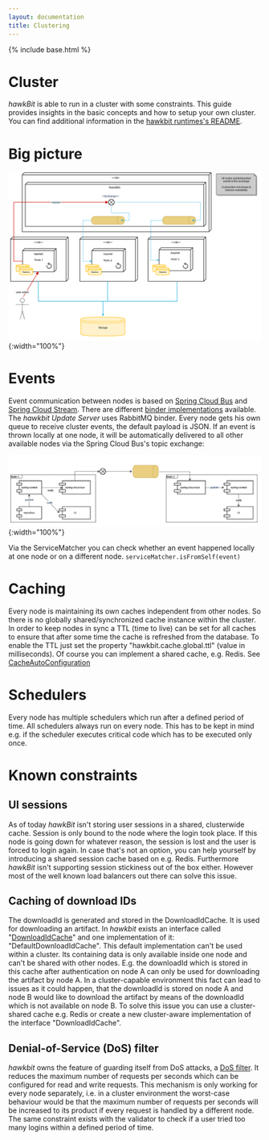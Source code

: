 ```yaml
---
layout: documentation
title: Clustering
---
```


{% include base.html %}

# Cluster

_hawkBit_ is able to run in a cluster with some constraints. This guide provides insights in the basic concepts and how to setup your own cluster. You can find additional information in the [hawkbit runtimes's README](https://github.com/eclipse/hawkbit/blob/master/hawkbit-runtime/hawkbit-update-server/README.md).

# Big picture

![](../images/overall_cluster.png){:width="100%"}

# Events

Event communication between nodes is based on [Spring Cloud Bus](https://cloud.spring.io/spring-cloud-bus/) and [Spring Cloud Stream](http://docs.spring.io/spring-cloud-stream/docs/current/reference/htmlsingle/). There are different [binder implementations](http://docs.spring.io/spring-cloud-stream/docs/current/reference/htmlsingle/#_binders) available. The _hawkbit Update Server_ uses RabbitMQ binder. Every node gets his own queue to receive cluster events, the default payload is JSON.
If an event is thrown locally at one node, it will be automatically delivered to all other available nodes via the Spring Cloud Bus's topic exchange:

![](../images/eventing-within-cluster.png){:width="100%"}

Via the ServiceMatcher you can check whether an event happened locally at one node or on a different node.
`serviceMatcher.isFromSelf(event)`

# Caching

Every node is maintaining its own caches independent from other nodes. So there is no globally shared/synchronized cache instance within the cluster. In order to keep nodes in sync a TTL (time to live) can be set for all caches to ensure that after some time the cache is refreshed from the database. To enable the TTL just set the property "hawkbit.cache.global.ttl" (value in milliseconds). Of course you can implement a shared cache, e.g. Redis.
See [CacheAutoConfiguration](https://github.com/eclipse/hawkbit/blob/master/hawkbit-autoconfigure/src/main/java/org/eclipse/hawkbit/autoconfigure/cache/CacheAutoConfiguration.java)

# Schedulers

Every node has multiple schedulers which run after a defined period of time. All schedulers always run on every node. This has to be kept in mind e.g. if the scheduler executes critical code which has to be executed only once.

# Known constraints

## UI sessions
As of today _hawkBit_ isn't storing user sessions in a shared, clusterwide cache. Session is only bound to the node where the login took place. If this node is going down for whatever reason, the session is lost and the user is forced to login again.
In case that's not an option, you can help yourself by introducing a shared session cache based on e.g. Redis.
Furthermore _hawkBit_ isn't supporting session stickiness out of the box either. However most of the well known load balancers out there can solve this issue.

## Caching of download IDs
The downloadId is generated and stored in the DownloadIdCache. It is used for downloading an artifact.
In _hawkbit_ exists an interface called "[DownloadIdCache](https://github.com/eclipse/hawkbit/blob/master/hawkbit-core/src/main/java/org/eclipse/hawkbit/cache/DownloadIdCache.java)" and one implementation of it: "DefaultDownloadIdCache". This default implementation can't be used within a cluster. Its containing data is only available inside one node and can't be shared with other nodes. E.g. the downloadId which is stored in this cache after authentication on node A can only be used for downloading the artifact by node A.
In a cluster-capable environment this fact can lead to issues as it could happen, that the downloadId is stored on node A and node B would like to download the artifact by means of the downloadId which is not available on node B. To solve this issue you can use a cluster-shared cache e.g. Redis or create a new cluster-aware implementation of the interface "DownloadIdCache".

## Denial-of-Service (DoS) filter
_hawkbit_ owns the feature of guarding itself from DoS attacks, a [DoS filter](https://github.com/eclipse/hawkbit/blob/master/hawkbit-security-core/src/main/java/org/eclipse/hawkbit/security/DosFilter.java). It reduces the maximum number of requests per seconds which can be configured for read and write requests.
This mechanism is only working for every node separately, i.e. in a cluster environment the worst-case behaviour would be that the maximum number of requests per seconds will be increased to its product if every request is handled by a different node.
The same constraint exists with the validator to check if a user tried too many logins within a defined period of time.
